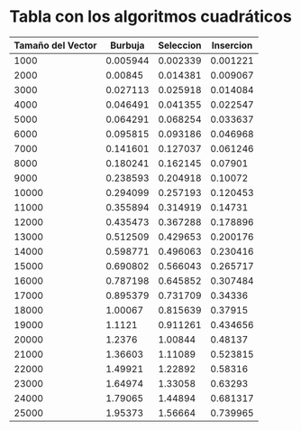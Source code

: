 # Tabla con los algoritmos cuadráticos

| Tamaño del Vector | Burbuja | Seleccion | Insercion |
|-------------------|---------|-----------|-----------|
|1000|0.005944|0.002339|0.001221|
|2000|0.00845|0.014381|0.009067|
|3000|0.027113|0.025918|0.014084|
|4000|0.046491|0.041355|0.022547|
|5000|0.064291|0.068254|0.033637|
|6000|0.095815|0.093186|0.046968|
|7000|0.141601|0.127037|0.061246|
|8000|0.180241|0.162145|0.07901|
|9000|0.238593|0.204918|0.10072|
|10000|0.294099|0.257193|0.120453|
|11000|0.355894|0.314919|0.14731|
|12000|0.435473|0.367288|0.178896|
|13000|0.512509|0.429653|0.200176|
|14000|0.598771|0.496063|0.230416|
|15000|0.690802|0.566043|0.265717|
|16000|0.787198|0.645852|0.307484|
|17000|0.895379|0.731709|0.34336|
|18000|1.00067|0.815639|0.37915|
|19000|1.1121|0.911261|0.434656|
|20000|1.2376|1.00844|0.48137|
|21000|1.36603|1.11089|0.523815|
|22000|1.49921|1.22892|0.58316|
|23000|1.64974|1.33058|0.63293|
|24000|1.79065|1.44894|0.681317|
|25000|1.95373|1.56664|0.739965|
